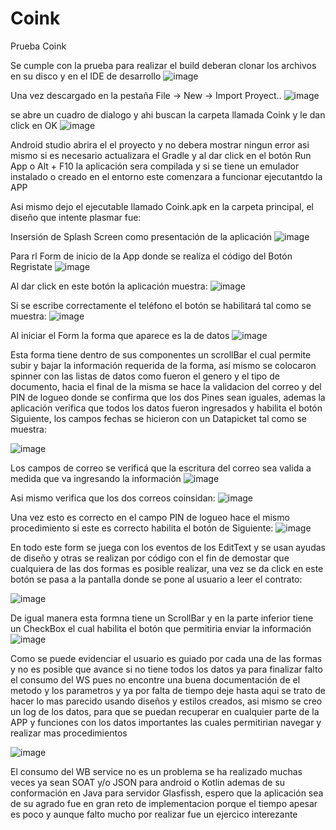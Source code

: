 # Coink
Prueba Coink

Se cumple con la prueba para realizar el build deberan clonar los archivos en su disco y en el IDE de desarrollo 
![image](https://user-images.githubusercontent.com/104405326/166085330-d817023c-412d-44b0-bdda-ee26c917a0b9.png)

Una vez descargado en la pestaña File -> New -> Import Proyect..
![image](https://user-images.githubusercontent.com/104405326/166085392-f40c1524-6ec1-4751-968e-6df6c258ccd8.png)

se abre un cuadro de dialogo y ahi buscan la carpeta llamada Coink y le dan click en OK
![image](https://user-images.githubusercontent.com/104405326/166085426-3bfe3bf4-2f67-4730-91ec-747ad3ee332a.png)

Android studio abrira el el proyecto y no debera mostrar ningun error asi mismo si es necesario actualizara el Gradle y al dar click en el botón
Run App o Alt + F10 la aplicación sera compilada y si se tiene  un emulador instalado o creado en el entorno este comenzara a 
funcionar ejecutantdo la APP

Asi mismo dejo el ejecutable llamado Coink.apk en la carpeta principal, el diseño que intente plasmar fue:

Insersión de Splash Screen como presentación de la aplicación
![image](https://user-images.githubusercontent.com/104405326/166085645-325ac43a-b73c-451e-b91d-73c87338ea15.png)

Para rl Form de inicio de la App donde se realíza el código del Botón Regristate
![image](https://user-images.githubusercontent.com/104405326/166085689-754046e8-5e67-4f6f-95a1-b696cf3a9da8.png)

Al dar click en este botón la aplicación muestra:
![image](https://user-images.githubusercontent.com/104405326/166085798-637332a6-0128-4bb8-be2e-5486296e2edb.png)

Si se escribe correctamente el teléfono el botón se habilitará tal como se muestra:
![image](https://user-images.githubusercontent.com/104405326/166085822-48edbb00-c63d-4ab0-9a7c-96211acf70e4.png)

Al iniciar el Form  la forma que aparece es la de datos 
![image](https://user-images.githubusercontent.com/104405326/166085832-25954c54-5c63-45e0-8094-badaa231c3a6.png)

Esta forma tiene dentro de sus componentes un scrollBar el cual permite subir y bajar la información requerida de la forma, así mismo 
se colocaron spinner con las listas de datos como fueron el genero y el tipo de documento, hacia el final de la misma
se hace la validacion del correo y del PIN de logueo donde se confirma que los dos Pines sean iguales, ademas la aplicación verifica que todos los datos
fueron ingresados y habilita el botón Siguiente, los campos fechas se hicieron con un Datapicket tal como se muestra:

![image](https://user-images.githubusercontent.com/104405326/166085924-51cd6ac1-cf9a-4c04-a612-7b0d943d9f96.png)

Los campos de correo se verificá que la escritura del correo sea valida a medida que va ingresando la información
![image](https://user-images.githubusercontent.com/104405326/166085965-05a7d51f-ba19-45fb-98e8-36ebb029fb5d.png)

Asi mismo verifica que los dos correos coinsidan:
![image](https://user-images.githubusercontent.com/104405326/166086000-0ed34a80-9e10-4cb6-bf56-462f569d0d4b.png)

Una vez esto es correcto en el campo PIN de logueo hace el mismo procedimiento si este es correcto habilita el botón de Siguiente:
![image](https://user-images.githubusercontent.com/104405326/166086040-5f6d1dff-58a5-4349-a7c5-f41cb73e669c.png)

En todo este form se juega con los eventos de los EditText y se usan ayudas de diseño y otras se realizan por código 
con el fin de demostar que cualquiera de las dos formas es posible realizar, una vez se da click en este botón se pasa 
a la pantalla donde se pone al usuario a leer el contrato:

![image](https://user-images.githubusercontent.com/104405326/166086093-7b6d1c19-cdeb-45e4-b2db-80a82ea3e76d.png)

De igual manera esta formna tiene un ScrollBar y en la parte inferior tiene un CheckBox el cual habilita el botón que permitiria enviar la información
![image](https://user-images.githubusercontent.com/104405326/166086130-446b2a88-274f-4023-9ca1-de48898d2c5a.png)

Como se puede evidenciar el usuario es guiado por cada una de las formas y no es posible que avance si no tiene todos los datos ya para finalizar falto
el consumo del WS pues no encontre una buena documentación de el metodo y los parametros y ya por falta de tiempo deje hasta aqui 
se trato de hacer lo mas parecido usando diseños y estilos creados, asi mismo se creo un log de los datos, para que se puedan recuperar en cualquier parte de la APP
y funciones con los datos importantes las cuales permitirian navegar y realizar mas procedimientos

![image](https://user-images.githubusercontent.com/104405326/166086216-0a866887-b242-4447-b9c3-3512e7bdb147.png)

El consumo del WB service no es un problema se ha realizado muchas veces ya sean SOAT y/o JSON para android o Kotlin ademas de su conformación en Java para servidor 
Glasfissh, espero que la aplicación sea de su agrado fue en gran reto de implementacion porque el tiempo apesar es poco y aunque falto mucho por realizar fue 
un ejercico interezante





